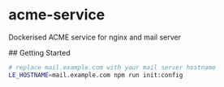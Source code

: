 # acme-service
Dockerised ACME service for nginx and mail server

## Getting Started

```sh
# replace mail.example.com with your mail server hostname
LE_HOSTNAME=mail.example.com npm run init:config
```
